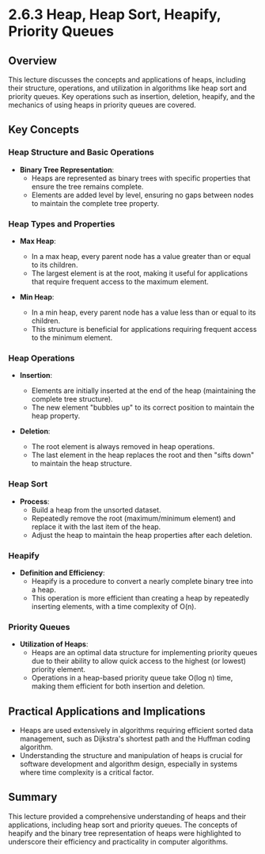 # 2.6.3 Heap, Heap Sort, Heapify, Priority Queues

## Overview

This lecture discusses the concepts and applications of heaps, including their structure, operations, and utilization in algorithms like heap sort and priority queues. Key operations such as insertion, deletion, heapify, and the mechanics of using heaps in priority queues are covered.

## Key Concepts

### Heap Structure and Basic Operations

- **Binary Tree Representation**:
  - Heaps are represented as binary trees with specific properties that ensure the tree remains complete.
  - Elements are added level by level, ensuring no gaps between nodes to maintain the complete tree property.

### Heap Types and Properties

- **Max Heap**:
  - In a max heap, every parent node has a value greater than or equal to its children.
  - The largest element is at the root, making it useful for applications that require frequent access to the maximum element.
  
- **Min Heap**:
  - In a min heap, every parent node has a value less than or equal to its children.
  - This structure is beneficial for applications requiring frequent access to the minimum element.

### Heap Operations

- **Insertion**:
  - Elements are initially inserted at the end of the heap (maintaining the complete tree structure).
  - The new element "bubbles up" to its correct position to maintain the heap property.

- **Deletion**:
  - The root element is always removed in heap operations.
  - The last element in the heap replaces the root and then "sifts down" to maintain the heap structure.

### Heap Sort

- **Process**:
  - Build a heap from the unsorted dataset.
  - Repeatedly remove the root (maximum/minimum element) and replace it with the last item of the heap.
  - Adjust the heap to maintain the heap properties after each deletion.

### Heapify

- **Definition and Efficiency**:
  - Heapify is a procedure to convert a nearly complete binary tree into a heap.
  - This operation is more efficient than creating a heap by repeatedly inserting elements, with a time complexity of O(n).

### Priority Queues

- **Utilization of Heaps**:
  - Heaps are an optimal data structure for implementing priority queues due to their ability to allow quick access to the highest (or lowest) priority element.
  - Operations in a heap-based priority queue take O(log n) time, making them efficient for both insertion and deletion.

## Practical Applications and Implications

- Heaps are used extensively in algorithms requiring efficient sorted data management, such as Dijkstra's shortest path and the Huffman coding algorithm.
- Understanding the structure and manipulation of heaps is crucial for software development and algorithm design, especially in systems where time complexity is a critical factor.

## Summary

This lecture provided a comprehensive understanding of heaps and their applications, including heap sort and priority queues. The concepts of heapify and the binary tree representation of heaps were highlighted to underscore their efficiency and practicality in computer algorithms.
